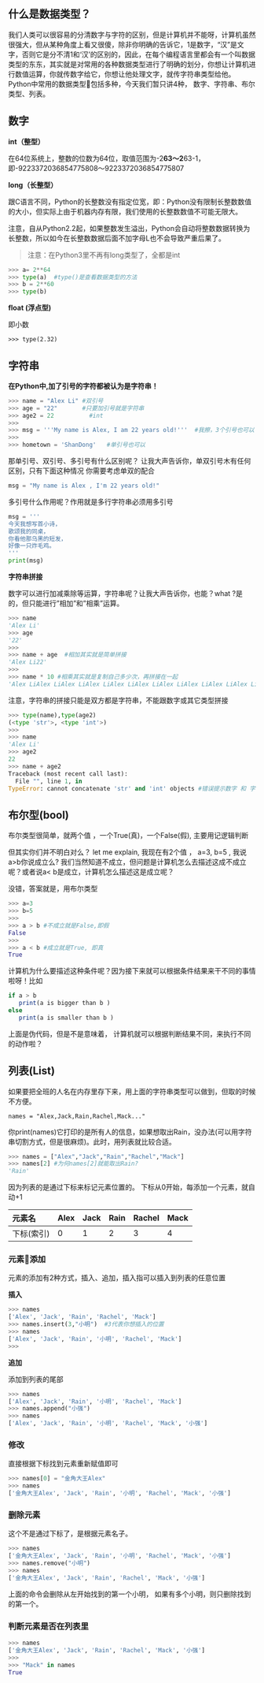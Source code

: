 ## 什么是数据类型？

我们人类可以很容易的分清数字与字符的区别，但是计算机并不能呀，计算机虽然很强大，但从某种角度上看又很傻，除非你明确的告诉它，1是数字，“汉”是文字，否则它是分不清1和‘汉’的区别的，因此，在每个编程语言里都会有一个叫数据类型的东东，其实就是对常用的各种数据类型进行了明确的划分，你想让计算机进行数值运算，你就传数字给它，你想让他处理文字，就传字符串类型给他。Python中常用的数据类型包括多种，今天我们暂只讲4种， 数字、字符串、布尔类型、列表。



## 数字

**int（整型）**

在64位系统上，整数的位数为64位，取值范围为-2**63～2**63-1，即-9223372036854775808～9223372036854775807

**long（长整型）**

跟C语言不同，Python的长整数没有指定位宽，即：Python没有限制长整数数值的大小，但实际上由于机器内存有限，我们使用的长整数数值不可能无限大。

注意，自从Python2.2起，如果整数发生溢出，Python会自动将整数数据转换为长整数，所以如今在长整数数据后面不加字母L也不会导致严重后果了。

> 注意：在Python3里不再有long类型了，全都是int



```py
>>> a= 2**64
>>> type(a)  #type()是查看数据类型的方法
>>> b = 2**60
>>> type(b)
```

**float \(浮点型\)**

即小数

```
>>> type(2.32)
```

## 

## 字符串

**在Python中,加了引号的字符都被认为是字符串！**

```py
>>> name = "Alex Li" #双引号
>>> age = "22"       #只要加引号就是字符串
>>> age2 = 22          #int
>>> 
>>> msg = '''My name is Alex, I am 22 years old!'''  #我擦，3个引号也可以
>>> 
>>> hometown = 'ShanDong'   #单引号也可以
```

那单引号、双引号、多引号有什么区别呢？ 让我大声告诉你，单双引号木有任何区别，只有下面这种情况 你需要考虑单双的配合

```py
msg = "My name is Alex , I'm 22 years old!"
```

多引号什么作用呢？作用就是多行字符串必须用多引号

```py
msg = '''
今天我想写首小诗，
歌颂我的同桌，
你看他那乌黑的短发，
好像一只炸毛鸡。
'''
print(msg)
```

**字符串拼接**

数字可以进行加减乘除等运算，字符串呢？让我大声告诉你，也能？what ?是的，但只能进行”相加”和”相乘”运算。

```py
>>> name
'Alex Li'
>>> age
'22'
>>> 
>>> name + age  #相加其实就是简单拼接
'Alex Li22'
>>> 
>>> name * 10 #相乘其实就是复制自己多少次，再拼接在一起
'Alex LiAlex LiAlex LiAlex LiAlex LiAlex LiAlex LiAlex LiAlex LiAlex Li'
```

注意，字符串的拼接只能是双方都是字符串，不能跟数字或其它类型拼接

```py
>>> type(name),type(age2)
(<type 'str'>, <type 'int'>)
>>> 
>>> name
'Alex Li'
>>> age2
22
>>> name + age2
Traceback (most recent call last):
  File "", line 1, in 
TypeError: cannot concatenate 'str' and 'int' objects #错误提示数字 和 字符 不能拼接
```

## 

## 布尔型\(bool\)

布尔类型很简单，就两个值 ，一个True\(真\)，一个False\(假\), 主要用记逻辑判断

但其实你们并不明白对么？ let me explain, 我现在有2个值 ， a=3, b=5 , 我说a&gt;b你说成立么? 我们当然知道不成立，但问题是计算机怎么去描述这成不成立呢？或者说a&lt; b是成立，计算机怎么描述这是成立呢？

没错，答案就是，用布尔类型

```py
>>> a=3
>>> b=5
>>> 
>>> a > b #不成立就是False,即假
False
>>> 
>>> a < b #成立就是True, 即真
True
```

计算机为什么要描述这种条件呢？因为接下来就可以根据条件结果来干不同的事情啦呀！比如

```js
if a > b 
   print(a is bigger than b )
else 
   print(a is smaller than b )
```

上面是伪代码，但是不是意味着， 计算机就可以根据判断结果不同，来执行不同的动作啦？



## 列表\(List\)

如果要把全班的人名在内存里存下来，用上面的字符串类型可以做到，但取的时候不方便。

```
names = "Alex,Jack,Rain,Rachel,Mack..."
```

你print\(names\)它打印的是所有人的信息，如果想取出Rain，没办法\(可以用字符串切割方式，但是很麻烦\)。此时，用列表就比较合适。

```py
>>> names = ["Alex","Jack","Rain","Rachel","Mack"]
>>> names[2] #为何names[2]就能取出Rain?
'Rain'
```

因为列表的是通过下标来标记元素位置的。 下标从0开始，每添加一个元素，就自动+1



  


| 元素名 | Alex | Jack | Rain | Rachel | Mack |
| :--- | :--- | :--- | :--- | :--- | :--- |
| 下标\(索引\) | 0 | 1 | 2 | 3 | 4 |

### **元素添加**

元素的添加有2种方式，插入、追加，插入指可以插入到列表的任意位置

**插入**

```py
>>> names
['Alex', 'Jack', 'Rain', 'Rachel', 'Mack']
>>> names.insert(3,"小明")  #3代表你想插入的位置
>>> names
['Alex', 'Jack', 'Rain', '小明', 'Rachel', 'Mack']
>>> 
```

**追加**

添加到列表的尾部

```py
>>> names
['Alex', 'Jack', 'Rain', '小明', 'Rachel', 'Mack']
>>> names.append("小强")
>>> names
['Alex', 'Jack', 'Rain', '小明', 'Rachel', 'Mack', '小强']
```

### **修改**

直接根据下标找到元素重新赋值即可

```py
>>> names[0] = "金角大王Alex"
>>> names
['金角大王Alex', 'Jack', 'Rain', '小明', 'Rachel', 'Mack', '小强']
```

### **删除元素**

这个不是通过下标了，是根据元素名子。

```py
>>> names
['金角大王Alex', 'Jack', 'Rain', '小明', 'Rachel', 'Mack', '小强']
>>> names.remove("小明")
>>> names
['金角大王Alex', 'Jack', 'Rain', 'Rachel', 'Mack', '小强']
```

上面的命令会删除从左开始找到的第一个小明， 如果有多个小明，则只删除找到的第一个。

### **判断元素是否在列表里**

```py
>>> names
['金角大王Alex', 'Jack', 'Rain', 'Rachel', 'Mack', '小强']
>>> 
>>> "Mack" in names
True
```




